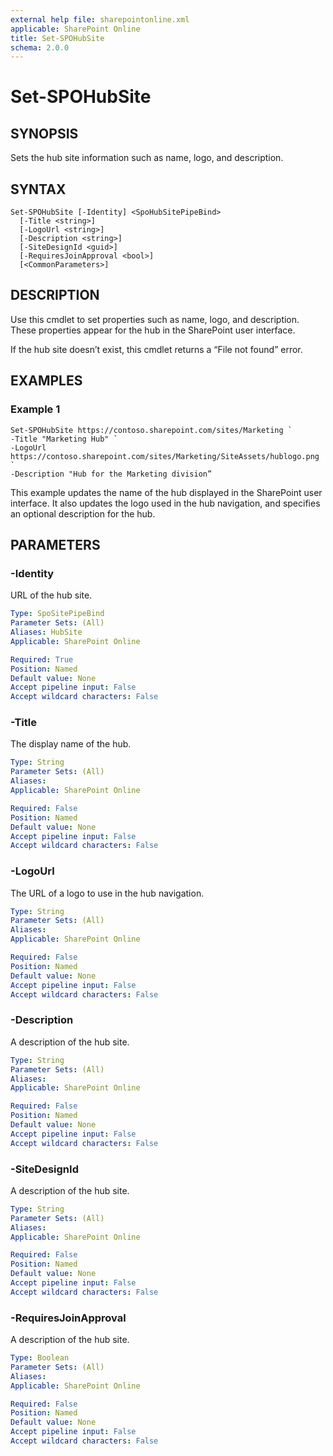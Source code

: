 ```yaml
---
external help file: sharepointonline.xml
applicable: SharePoint Online
title: Set-SPOHubSite
schema: 2.0.0
---
```


# Set-SPOHubSite

## SYNOPSIS
Sets the hub site information such as name, logo, and description.

## SYNTAX

```
Set-SPOHubSite [-Identity] <SpoHubSitePipeBind>
  [-Title <string>]
  [-LogoUrl <string>]
  [-Description <string>]
  [-SiteDesignId <guid>]
  [-RequiresJoinApproval <bool>]
  [<CommonParameters>]
```

## DESCRIPTION
Use this cmdlet to set properties such as name, logo, and description. These properties appear for the hub in the SharePoint user interface.

If the hub site doesn’t exist, this cmdlet returns a “File not found” error.

## EXAMPLES

### Example 1

```
Set-SPOHubSite https://contoso.sharepoint.com/sites/Marketing `
-Title "Marketing Hub" `
-LogoUrl https://contoso.sharepoint.com/sites/Marketing/SiteAssets/hublogo.png `
-Description "Hub for the Marketing division”
```

This example updates the name of the hub displayed in the SharePoint user interface. It also updates the logo used in the hub navigation, and specifies an optional description for the hub.

## PARAMETERS

### -Identity

URL of the hub site.

```yaml
Type: SpoSitePipeBind
Parameter Sets: (All)
Aliases: HubSite
Applicable: SharePoint Online

Required: True
Position: Named
Default value: None
Accept pipeline input: False
Accept wildcard characters: False
```

### -Title

The display name of the hub.

```yaml
Type: String
Parameter Sets: (All)
Aliases: 
Applicable: SharePoint Online

Required: False
Position: Named
Default value: None
Accept pipeline input: False
Accept wildcard characters: False
```

### -LogoUrl

The URL of a logo to use in the hub navigation.

```yaml
Type: String
Parameter Sets: (All)
Aliases: 
Applicable: SharePoint Online

Required: False
Position: Named
Default value: None
Accept pipeline input: False
Accept wildcard characters: False
```

### -Description

A description of the hub site.

```yaml
Type: String
Parameter Sets: (All)
Aliases: 
Applicable: SharePoint Online

Required: False
Position: Named
Default value: None
Accept pipeline input: False
Accept wildcard characters: False
```

### -SiteDesignId

A description of the hub site.

```yaml
Type: String
Parameter Sets: (All)
Aliases: 
Applicable: SharePoint Online

Required: False
Position: Named
Default value: None
Accept pipeline input: False
Accept wildcard characters: False
```

### -RequiresJoinApproval

A description of the hub site.

```yaml
Type: Boolean
Parameter Sets: (All)
Aliases: 
Applicable: SharePoint Online

Required: False
Position: Named
Default value: None
Accept pipeline input: False
Accept wildcard characters: False
```
